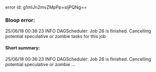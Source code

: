 error id: g1mlJn2mvZMpPp+sljPQNg==
### Bloop error:

25/06/18 00:36:23 INFO DAGScheduler: Job 26 is finished. Cancelling potential speculative or zombie tasks for this job
#### Short summary: 

25/06/18 00:36:23 INFO DAGScheduler: Job 26 is finished. Cancelling potential speculative or zombie ...